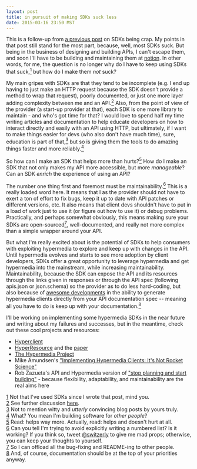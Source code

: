 ```yaml
---
layout: post
title: in pursuit of making SDKs suck less
date: 2015-03-16 23:50 MST
---
```


This is a follow-up from [a previous post](http://shelbyswitzer.com/blog/2014/10/01/sdks-suck/) on SDKs being crap. My points in that post still stand for the most part, because, well, most SDKs suck. But being in the business of designing and building APIs, I can't escape them, and soon I'll have to be building and maintaining them at [notion](http://getnotion.com).  In other words, for me, the question is no longer why do I have to keep using SDKs that suck,<a href="#footnote1" name="footnote1anc"><sup>1</sup></a> but how do I make them *not* suck?

My main gripes with SDKs are that they tend to be incomplete (e.g. I end up having to just make an HTTP request because the SDK doesn't provide a method to wrap that request), poorly documented, or just one more layer adding complexity between me and an API.<a href="#footnote2" name="footnote2anc"><sup>2</sup></a> Also, from the point of view of the provider (a start-up provider at that), each SDK is one more library to maintain - and who's got time for that? I would love to spend half my time writing articles and documentation to help educate developers on how to interact directly and easily with an API using HTTP, but ultimately, if I want to make things easier for devs (who also don't have much time), sure, education is part of that,<a href="#footnote3" name="footnote3anc"><sup>3</sup></a> but so is giving them the tools to do amazing things faster and more reliably.<a href="#footnote4" name="footnote4anc"><sup>4</sup></a>

So how can I make an SDK that helps more than hurts?<a href="#footnote5" name="footnote5anc"><sup>5</sup></a> How do I make an SDK that not only makes my API more accessible, but more *manageable*? Can an SDK *enrich* the experience of using an API?

The number one thing first and foremost must be maintainability.<a href="#footnote6" name="footnote6anc"><sup>6</sup></a> This is a really loaded word here. It means that I as the provider should not have to exert a ton of effort to fix bugs, keep it up to date with API patches or different versions, etc. It also means that client devs shouldn't have to put in a load of work just to use it (or figure out how to use it) or debug problems. Practically, and perhaps somewhat obviously, this means making sure your SDKs are open-sourced<a href="#footnote7" name="footnote7anc"><sup>7</sup></a>, well-documented, and really not more complex than a simple wrapper around your API. 

But what I'm really excited about is the potential of SDKs to help consumers with exploiting hypermedia to explore and keep up with changes in the API. Until hypermedia evolves and starts to see more adoption by client developers, SDKs offer a great opportunity to leverage hypermedia and get hypermedia into the mainstream, while increasing maintainability. Maintainability, because the SDK can expose the API and its resources through the links given in responses or through the API spec (following apis.json or json.schema) so the provider as to do less hard-coding, but also because of [awesome developments](http://blog.apiary.io/2015/02/17/Utilising-API-Blueprint-in-API-Clients/) in the ability to generate hypermedia clients directly from your API documentation spec -- meaning all you have to do is keep up with your documentation.<a href="#footnote8" name="footnote8anc"><sup>8</sup></a> 

I'll be working on implementing some hypermedia SDKs in the near future and writing about my failures and successes, but in the meantime, check out these cool projects and resources:

* [Hyperclient](https://github.com/codegram/hyperclient)
* [HyperResource](https://github.com/gamache/hyperresource) and the [paper](http://petegamache.com/wsrest2014-gamache.pdf)
* [The Hypermedia Project](https://github.com/the-hypermedia-project)
* Mike Amundsen's ["Implementing Hypermedia Clients: It's Not Rocket Science"](https://mediaspace.msu.edu/media/Implementing+Hypermedia+Clients:+It%27s+Not+Rocket+Science/1_ip29lntc)
* Rob Zazueta's API and Hypermedia version of ["stop planning and start building"](http://www.mashery.com/blog/stop-talking-about-hypermedia-and-rest-start-building-adaptable-apis) - because flexibility, adaptability, and maintainability are the real aims here


<div class="footnote-block"></div>
<div id="footnote1">
<a href="#footnote1anc" name="footnote1sym">1</a> Not that I've used SDKs since I wrote that post, mind you. 
</div>
<div id="footnote2">
<a href="#footnote2anc" name="footnote2sym">2</a> See further discussion <a href="https://github.com/apicraft/detroit2014/wiki/Just-API-or-client-SDK-to-help-developers-with-API-adoption" target="_blank">here</a>.
</div>
<div id="footnote3">
<a href="#footnote3anc" name="footnote3sym">3</a> Not to mention witty and <i>utterly</i> convincing blog posts by yours truly.
</div>
<div id="footnote4">
<a href="#footnote4anc" name="footnote4sym">4</a> What? You mean I'm building software for <i>other people</i>?
</div>
<div id="footnote5">
<a href="#footnote5anc" name="footnote5sym">5</a> Read: helps way more. Actually, read: helps and doesn't hurt at all.
</div>
<div id="footnote6">
<a href="#footnote6anc" name="footnote5sym">6</a> Can you tell I'm trying to avoid explicitly writing a numbered list? Is it working? If you think so, tweet <a href="https://twitter.com/switzerly" target="_blank">@switzerly</a> to give me mad props; otherwise, you can keep your thoughts to yourself.
</div>
<div id="footnote7">
<a href="#footnote7anc" name="footnote7sym">7</a> So I can offload all the bug-fixing and README-ing to other people.
</div>
<div id="footnote8">
<a href="#footnote8anc" name="footnote8sym">8</a> And, of course, documentation should be at the top of your priorities anyway.
</div>
<div class="footnote-block"></div>
